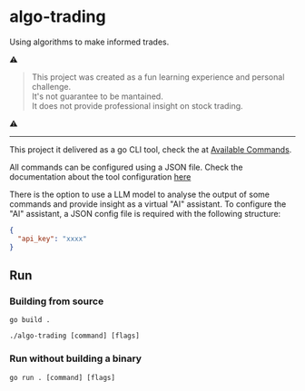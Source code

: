 # algo-trading

Using algorithms to make informed trades.

⚠️
> This project was created as a fun learning experience and personal challenge.  
> It's not guarantee to be mantained.  
> It does not provide professional insight on stock trading.

⚠️

---

This project it delivered as a go CLI tool, check the at [Available Commands](./docs/available-commands.md).

All commands can be configured using a JSON file.
Check the documentation about the tool configuration [here](./docs/configuration.md)  

There is the option to use a LLM model to analyse the output of some commands and provide insight as a virtual "AI" assistant.
To configure the "AI" assistant, a JSON config file is required with the following structure:
```json
{
  "api_key": "xxxx"
}
```


## Run

### Building from source
```text
go build .
```

```text
./algo-trading [command] [flags]
```

### Run without building a binary

```text
go run . [command] [flags]
```
